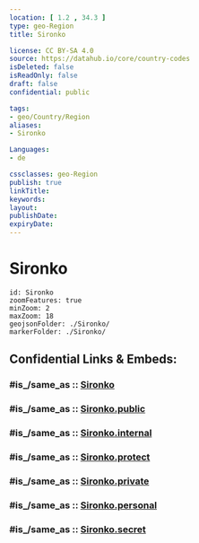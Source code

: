 ```yaml
---
location: [ 1.2 , 34.3 ] 
type: geo-Region
title: Sironko

license: CC BY-SA 4.0
source: https://datahub.io/core/country-codes
isDeleted: false
isReadOnly: false
draft: false
confidential: public

tags:
- geo/Country/Region
aliases:
- Sironko

Languages:
- de

cssclasses: geo-Region
publish: true
linkTitle: 
keywords: 
layout: 
publishDate: 
expiryDate: 
---
```


# Sironko

```leaflet
id: Sironko
zoomFeatures: true 
minZoom: 2 
maxZoom: 18
geojsonFolder: ./Sironko/
markerFolder: ./Sironko/
```


## Confidential Links & Embeds: 

### #is_/same_as :: [Sironko](/_Standards/Earth/Continent/Africa/Africa~Central/Uganda/regions~Uganda/Uganda~East/Sironko.md) 

### #is_/same_as :: [Sironko.public](/_public/Earth/Continent/Africa/Africa~Central/Uganda/regions~Uganda/Uganda~East/Sironko.public.md) 

### #is_/same_as :: [Sironko.internal](/_internal/Earth/Continent/Africa/Africa~Central/Uganda/regions~Uganda/Uganda~East/Sironko.internal.md) 

### #is_/same_as :: [Sironko.protect](/_protect/Earth/Continent/Africa/Africa~Central/Uganda/regions~Uganda/Uganda~East/Sironko.protect.md) 

### #is_/same_as :: [Sironko.private](/_private/Earth/Continent/Africa/Africa~Central/Uganda/regions~Uganda/Uganda~East/Sironko.private.md) 

### #is_/same_as :: [Sironko.personal](/_personal/Earth/Continent/Africa/Africa~Central/Uganda/regions~Uganda/Uganda~East/Sironko.personal.md) 

### #is_/same_as :: [Sironko.secret](/_secret/Earth/Continent/Africa/Africa~Central/Uganda/regions~Uganda/Uganda~East/Sironko.secret.md)

